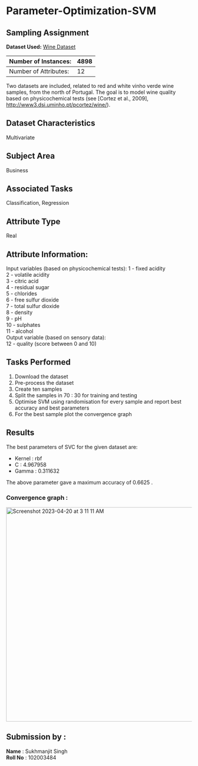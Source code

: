 # Parameter-Optimization-SVM
## Sampling Assignment

**Dataset Used:** [Wine Dataset](https://archive.ics.uci.edu/ml/machine-learning-databases/wine-quality/)

| Number of Instances:  | 4898 |
|-----------------------|--------|
| Number of Attributes: | 12    |

Two datasets are included, related to red and white vinho verde wine samples, from the north of Portugal. The goal is to model wine quality based on physicochemical tests (see [Cortez et al., 2009], http://www3.dsi.uminho.pt/pcortez/wine/).

## Dataset Characteristics
Multivariate

## Subject Area
Business

## Associated Tasks
Classification, Regression

## Attribute Type
Real


## Attribute Information:

Input variables (based on physicochemical tests):
   1 - fixed acidity <br />
   2 - volatile acidity <br />
   3 - citric acid <br />
   4 - residual sugar <br />
   5 - chlorides<br />
   6 - free sulfur dioxide<br />
   7 - total sulfur dioxide<br />
   8 - density<br />
   9 - pH<br />
   10 - sulphates<br />
   11 - alcohol<br />
Output variable (based on sensory data):<br /> 
   12 - quality (score between 0 and 10)

## Tasks Performed
1. Download the dataset
2. Pre-process the dataset
3. Create ten samples 
4. Split the samples in  70 : 30 for training and testing
5. Optimise SVM using randomisation for every sample and report best accuracy and best parameters
6. For the best sample plot the convergence graph


## Results

The best parameters of SVC for the given dataset are:
- Kernel : rbf
- C : 4.967958  
- Gamma : 0.311632   

The above parameter gave a maximum accuracy of 0.6625 .

### Convergence graph  : 

<img width="581" alt="Screenshot 2023-04-20 at 3 11 11 AM" src="https://user-images.githubusercontent.com/64249407/233207045-30830ff4-e22e-4ed7-935e-8b365f07eb28.png">



## Submission by :
**Name** : Sukhmanjit Singh
<br>
**Roll No** : 102003484


